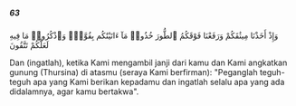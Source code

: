##### 63

<span class="ayah">وَإِذْ أَخَذْنَا مِيثَٰقَكُمْ وَرَفَعْنَا فَوْقَكُمُ ٱلطُّورَ خُذُوا۟ مَآ ءَاتَيْنَٰكُم بِقُوَّةٍۢ وَٱذْكُرُوا۟ مَا فِيهِ لَعَلَّكُمْ تَتَّقُونَ</span>

<span class="ayah_translation">Dan (ingatlah), ketika Kami mengambil janji dari kamu dan Kami angkatkan gunung (Thursina) di atasmu (seraya Kami berfirman): "Peganglah teguh-teguh apa yang Kami berikan kepadamu dan ingatlah selalu apa yang ada didalamnya, agar kamu bertakwa".</span>
